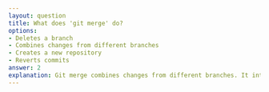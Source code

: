 ```yaml
---
layout: question
title: What does 'git merge' do?
options:
- Deletes a branch
- Combines changes from different branches
- Creates a new repository
- Reverts commits
answer: 2
explanation: Git merge combines changes from different branches. It integrates commits from one branch into another, typically merging a feature branch into the main branch.
---
```

